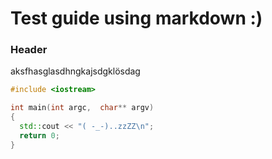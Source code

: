 # Test guide using markdown :)

### Header

aksfhasglasdhngkajsdgklösdag

```c++
#include <iostream>

int main(int argc,  char** argv)
{
  std::cout << "( -_-)..zzZZ\n";
  return 0;
}
```

